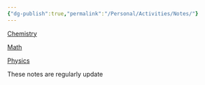 ```yaml
---
{"dg-publish":true,"permalink":"/Personal/Activities/Notes/"}
---
```


[Chemistry](https://drive.google.com/file/d/1ATUiH9xumuHL9WmKstumdVdtVGdW6gFn/view?usp=drive_link)

[Math](https://drive.google.com/file/d/1htQaJ74jwsfbbHNR1MYJkmNwWRc2tYUT/view?usp=drive_link)

[Physics](https://drive.google.com/file/d/1O158v8iPIeY4zLCtwaEuJPCVfh8tTMw4/view?usp=drive_link)

These notes are regularly update